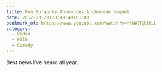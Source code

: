 ```yaml
---
title: Ron Burgundy Announces Anchorman Sequel
date: 2012-03-29T23:49:49+01:00
bookmark_of: https://www.youtube.com/watch?v=MrNA7RjU91I
category:
  - Video
  - Film
  - Comedy
---
```

Best news I’ve heard all year.
